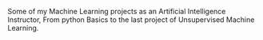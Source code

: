 Some of my Machine Learning projects as an Artificial Intelligence Instructor, From python Basics  to the last project of Unsupervised Machine Learning.
